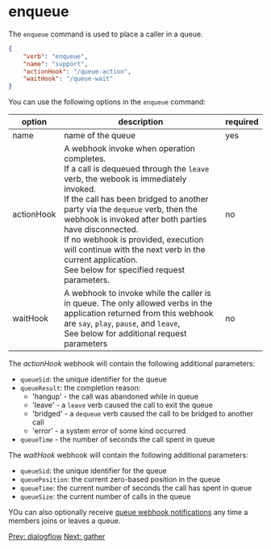 # enqueue
The `enqueue` command is used to place a caller in a queue.

```json
{
	"verb": "enqueue",
	"name": "support",
	"actionHook": "/queue-action",
	"waitHook": "/queue-wait"
}
```

You can use the following options in the `enqueue` command:

| option        | description | required  |
| ------------- |-------------| -----|
| name | name of the queue | yes |
| actionHook | A webhook invoke when operation completes. <br/>If a call is dequeued through the `leave` verb, the webook is immediately invoked. <br/>If the call has been bridged to another party via the `dequeue` verb, then the webhook is invoked after both parties have disconnected. <br/>If no webhook is provided, execution will continue with the next verb in the current application. <br/>See below for specified request parameters.| no |
| waitHook | A webhook to invoke while the caller is in queue.  The only allowed verbs in the application returned from this webhook are `say`, `play`, `pause`, and `leave`, </br>See below for additional request parameters| no|

The *actionHook* webhook will contain the following additional parameters:

- `queueSid`: the unique identifier for the queue
- `queueResult`: the completion reason:
    - 'hangup' - the call was abandoned while in queue
    - 'leave' - a `leave` verb caused the call to exit the queue
    - 'bridged' - a `dequeue` verb caused the call to be bridged to another call
    - 'error' - a system error of some kind occurred
- `queueTime` - the number of seconds the call spent in queue

The *waitHook* webhook will contain the following additional parameters:

- `queueSid`: the unique identifier for the queue
- `queuePosition`: the current zero-based position in the queue
- `queueTime`: the current number of seconds the call has spent in queue
- `queueSize`: the current number of calls in the queue

YOu can also optionally receive [queue webhook notifications](/docs/webhooks/queue-notifications) any time a members joins or leaves a queue.

<p class="flex">
<a href="/docs/webhooks/dialogflow">Prev: dialogflow</a>
<a href="/docs/webhooks/gather">Next: gather</a>
</p>
